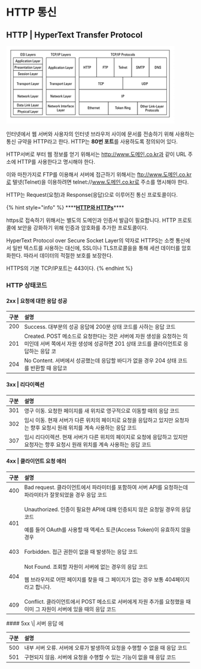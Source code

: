 # HTTP 통신

## HTTP \| HyperText Transfer Protocol

![Network Communication Layer](../../.gitbook/assets/image.png)

 인터넷에서 웹 서버와 사용자의 인터넷 브라우저 사이에 문서를 전송하기 위해 사용하는 통신 규약을 HTTP라고 한다. HTTP는 **80번 포트**를 사용하도록 정의되어 있다.

 HTTP서버로 부터 웹 정보를 얻기 위해서는 http://www.도메인.co.kr과 같이 URL 주소에 HTTP를 사용한다고 명시해야 한다. 

 이와 마찬가지로 FTP를 이용해서 서버에 접근하기 위해서는 ftp://www.도메인.co.kr로 텔넷\(Telnet\)을 이용하려면 telnet://www.도메인.co.kr로 주소를 명시해야 한다.

 HTTP는 Request\(요청\)과 Response\(응답\)으로 이루어진 통신 프로토콜이다. 

{% hint style="info" %}
\*\*\*\*[**HTTP와 HTTPs**](https://ko.wikipedia.org/wiki/HTTPS)\*\*\*\*

https로 접속하기 위해서는 별도의 도메인과 인증서 발급이 필요합니다. HTTP 프로토콜에 보안을 강화하기 위해 인증과 암호화를 추가한 프로토콜이다.

HyperText Protocol over Secure Socket Layer의 약자로 HTTPS는 소켓 통신에서 일반 텍스트를 사용하는 대신에, SSL이나 TLS프로콜을을 통해 세션 데이터를 암호화한다. 따라서 데이터의 적절한 보호를 보장한다. 

HTTPS의 기본 TCP/IP포트는 443이다. 
{% endhint %}

### HTTP 상태코드

#### 2xx \| 요청에 대한 응답 성공

| 구분  | 설명  |
| :--- | :--- |
| 200 | Success. 대부분의 성공 응답에 200분 상태 코드를 사하는 응답 코드 |
| 201 | Created. POST 메소드로 요청한다는 것은 서버에 자원 생성을 요청하는 의미인데 서버 쪽에서 자원 생성에 성공하면 201 상태 코드를 클라이언트로 응답하는 응답 코 |
| 204 | No Content. 서버에서 성공했는데 응답할 바디가 없을 경우 204 상태 코드를 반환할 때 응답코 |

#### 3xx \| 리다이렉션

| 구분  | 설명  |
| :--- | :--- |
| 301 | 영구 이동. 요청한 페이지를 새 위치로 영구적으로 이동할 때의 응답 코드 |
| 302 | 임시 이동. 현재 서버가 다른 위치의 페이지로 요청을 응답하고 있지만 요청자는 향후 요청시 원래 위치를 계속 사용하는 응답 코드  |
| 307 | 임시 리다이렉션. 현재 서버가 다른 위치의 페이지로 요청에 응답하고 있지만 요청자는 향후 요청시 원래 위치를 계속 사용하는 응답 코드  |

#### 4xx \| 클라이언트 요청 에러

<table>
  <thead>
    <tr>
      <th style="text-align:left">&#xAD6C;&#xBD84;</th>
      <th style="text-align:left">&#xC124;&#xBA85;</th>
    </tr>
  </thead>
  <tbody>
    <tr>
      <td style="text-align:left">400</td>
      <td style="text-align:left">Bad request. &#xD074;&#xB77C;&#xC774;&#xC5B8;&#xD2B8;&#xC5D0;&#xC11C;
        &#xD30C;&#xB77C;&#xBBF8;&#xD130;&#xB97C; &#xD3EC;&#xD568;&#xD558;&#xC5EC;
        &#xC11C;&#xBC84; API&#xB97C; &#xC694;&#xCCAD;&#xD558;&#xB294;&#xB370; &#xD30C;&#xB77C;&#xBBF8;&#xD130;&#xAC00;
        &#xC798;&#xBABB;&#xB418;&#xC5C8;&#xC744; &#xACBD;&#xC6B0; &#xC751;&#xB2F5;
        &#xCF54;&#xB4DC;</td>
    </tr>
    <tr>
      <td style="text-align:left">401</td>
      <td style="text-align:left">
        <p>Unauthorized. &#xC778;&#xC99D;&#xC774; &#xD544;&#xC694;&#xD55C; API&#xC5D0;
          &#xB300;&#xD574; &#xC778;&#xC99D;&#xB418;&#xC9C0; &#xC54A;&#xC740; &#xC694;&#xCCAD;&#xC77C;
          &#xACBD;&#xC6B0;&#xC758; &#xC751;&#xB2F5; &#xCF54;&#xB4DC;</p>
        <p>&#xC608;&#xB97C; &#xB4E4;&#xC5B4; OAuth&#xB97C; &#xC0AC;&#xC6A9;&#xD560;
          &#xB54C; &#xC561;&#xC138;&#xC2A4; &#xD1A0;&#xD070;(Access Token)&#xC774;
          &#xC720;&#xD6A8;&#xD558;&#xC9C0; &#xC54A;&#xC744; &#xACBD;&#xC6B0;</p>
      </td>
    </tr>
    <tr>
      <td style="text-align:left">403</td>
      <td style="text-align:left">Forbidden. &#xC811;&#xADFC; &#xAD8C;&#xD55C;&#xC774; &#xC5C6;&#xC744;
        &#xB54C; &#xBC1C;&#xC0DD;&#xD558;&#xB294; &#xC751;&#xB2F5; &#xCF54;&#xB4DC;</td>
    </tr>
    <tr>
      <td style="text-align:left">404</td>
      <td style="text-align:left">
        <p>Not Found. &#xC870;&#xD68C;&#xD560; &#xC790;&#xC6D0;&#xC774; &#xC11C;&#xBC84;&#xC5D0;
          &#xC5C6;&#xB294; &#xACBD;&#xC6B0;&#xC758; &#xC751;&#xB2F5; &#xCF54;&#xB4DC;</p>
        <p>&#xC6F9; &#xBE0C;&#xB77C;&#xC6B0;&#xC800;&#xB85C; &#xC5B4;&#xB5A4; &#xD398;&#xC774;&#xC9C0;&#xB97C;
          &#xCC3E;&#xC744; &#xB54C; &#xADF8; &#xD398;&#xC774;&#xC9C0;&#xAC00; &#xC5C6;&#xB294;
          &#xACBD;&#xC6B0; &#xBCF4;&#xD1B5; 404&#xD398;&#xC774;&#xC9C0;&#xB77C;&#xACE0;
          &#xD569;&#xB2C8;&#xB2E4;.</p>
      </td>
    </tr>
    <tr>
      <td style="text-align:left">409</td>
      <td style="text-align:left">Conflict. &#xD074;&#xB77C;&#xC774;&#xC5B8;&#xD2B8;&#xC5D0;&#xC11C; POST
        &#xBA54;&#xC18C;&#xB4DC;&#xB85C; &#xC11C;&#xBC84;&#xC5D0;&#xAC8C; &#xC790;&#xC6D0;
        &#xCD94;&#xAC00;&#xB97C; &#xC694;&#xCCAD;&#xD588;&#xC744; &#xB54C; &#xC774;&#xBBF8;
        &#xADF8; &#xC790;&#xC6D0;&#xC774; &#xC11C;&#xBC84;&#xC5D0; &#xC788;&#xC744;
        &#xB54C;&#xC758; &#xC751;&#xB2F5; &#xCF54;&#xB4DC;</td>
    </tr>
  </tbody>
</table>#### 5xx \| 서버 응답 에

| 구분  | 설명  |
| :--- | :--- |
| 500 | 내부 서버 오류. 서버에 오류가 발생하여 요청을 수행할 수 없을 때 응답 코드 |
| 501 | 구현되지 않음. 서버에 요청을 수행할 수 있는 기능이 없을 때 응답 코드  |

